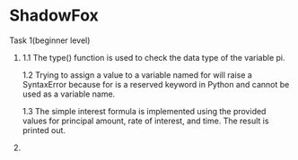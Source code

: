 # ShadowFox
Task 1(beginner level)
1. 1.1 The type() function is used to check the data type of the variable pi.
   
   1.2 Trying to assign a value to a variable named for will raise a SyntaxError because for is a reserved keyword in Python and cannot be used as a variable name.
   
   1.3 The simple interest formula is implemented using the provided values for principal amount, rate of interest, and time. The result is printed out.
3. 

